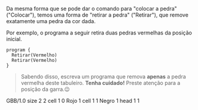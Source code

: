 Da mesma forma que se pode dar o comando para "colocar a pedra" ("Colocar"), temos uma forma de "retirar a pedra" ("Retirar"), que remove exatamente uma pedra da cor dada.

Por exemplo, o programa a seguir retira duas pedras vermelhas da posição inicial.

```gobstones
program {
  Retirar(Vermelho)
  Retirar(Vermelho)
}
```
> Sabendo disso, escreva um programa que remova **apenas** a pedra vermelha deste tabuleiro. **Tenha cuidado!** Preste atenção para a posição da garra.:wink:

<gs-board>
  GBB/1.0
    size 2 2
    cell 1 0 Rojo 1
    cell 1 1 Negro 1
    head 1 1
</gs-board>
